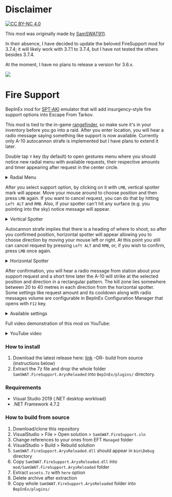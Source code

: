 # Disclaimer

[![CC BY-NC 4.0][cc-by-shield]][cc-by]

[cc-by]: https://creativecommons.org/licenses/by-nc/4.0/
[cc-by-shield]: https://img.shields.io/badge/License-CC%20BY--NC%204.0-lightgrey.svg

This mod was originally made by <a href="https://github.com/SamSWAT911">SamSWAT911</a>.

In their absence, I have decided to update the beloved FireSupport mod for 3.7.4; it will likely work with 3.7.1 to 3.7.4, but I have not tested the others besides 3.7.4.

At the moment, I have no plans to release a version for 3.6.x.

<a href="#"><img src="https://media.discordapp.net/attachments/417281262085210112/1013842879715749999/140818-F-PO994-258-scaled.jpg?width=1440&height=450"></a>

# Fire Support

BepInEx mod for [SPT-AKI](https://hub.sp-tarkov.com/files/file/6-spt-aki/) emulator that will add insurgency-style fire support options into Escape From Tarkov.

This mod is tied to the in-game [rangefinder](https://escapefromtarkov.fandom.com/wiki/Vortex_Ranger_1500_rangefinder), so make sure it's in your inventory before you go into a raid. After you enter location, you will hear a radio message saying something like support is now available. Currently only A-10 autocannon strafe is implemented but I have plans to extend it later.

Double tap `Y` key (by default) to open gestures menu where you should notice new radial menu with available requests, their respective amounts and timer appearing after request in the center circle.

<details> 
  <summary>Radial Menu</summary>
   <a href="#"><img src="https://media.discordapp.net/attachments/417281262085210112/1013870628366987334/radialmenu.png?width=256&height=256"></a>
</details>

After you select support option, by clicking on it with `LMB`, vertical spotter mark will appear. Move your mouse around to choose position and then press `LMB` again. If you want to cancel request, you can do that by hitting `Left ALT` and `RMB`. Also, if your spotter can't hit any surface (e.g. you pointing into the sky) notice message will appear.

<details> 
  <summary>Vertical Spotter</summary>
   <a href="#"><img src="https://media.discordapp.net/attachments/417281262085210112/1013916622681022526/spotterVertical.gif?width=700&height=256"></a>
</details>

Autocannon strafe implies that there is a heading of where to shoot, so after you confirmed position, horizontal spotter will appear allowing you to choose direction by moving your mouse left or right. At this point you still can cancel request by pressing `Left ALT` and `RMB`, or, if you wish to confirm, press `LMB` once again.

<details> 
  <summary>Horizontal Spotter</summary>
   <a href="#"><img src="https://media.discordapp.net/attachments/417281262085210112/1013916623188529162/spotterHorizontal.gif?width=700&height=256"></a>
</details>

After confirmation, you will hear a radio message from station about your support request and a short time later the A-10 will strike at the selected position and direction in a rectangular pattern. The kill zone lies somewhere between 20 to 40 metres in each direction from the horizontal spotter. Some settings like request amount and its cooldown along with radio messages volume are configurable in BepInEx Configuration Manager that opens with `F12` key.

<details> 
  <summary>Available settings</summary>
  <a href="#"><img src="https://media.discordapp.net/attachments/417281262085210112/1013924835543494758/unknown.png"></a>
</details>

Full video demonstration of this mod on YouTube:

<details> 
  <summary>YouTube video</summary>
   <a href="https://www.youtube.com/watch?v=el2CoSHbSK4"><img src="https://media.discordapp.net/attachments/417281262085210112/1013944435077296238/unknown.png?width=560&height=315"></a>
</details>

### How to install

1. Download the latest release here: [link](https://github.com/Nympfonic/SamSWAT.FireSupport.ArysReloaded/releases) -OR- build from source (instructions below)
2. Extract the 7z file and drop the whole folder `SamSWAT.FireSupport.ArysReloaded` into `BepInEx/plugins/` directory.

### Requirements

- Visual Studio 2019 (.NET desktop workload)
- .NET Framework 4.7.2

### How to build from source

1. Download/clone this repository
2. VisualStudio > File > Open solution > `SamSWAT.FireSupport.sln`
3. Change references to your ones from EFT `Managed` folder
4. VisualStudio > Build > Rebuild solution
5. `SamSWAT.FireSupport.ArysReloaded.dll` should appear in `bin\Debug` directory
6. Copy `SamSWAT.FireSupport.ArysReloaded.dll` into `mod/SamSWAT.FireSupport.ArysReloaded` folder
7. Extract `assets.7z` with `here` option
8. Delete archive after extraction
9. Copy whole `SamSWAT.FireSupport.ArysReloaded` folder into `BepInEx/plugins/`
